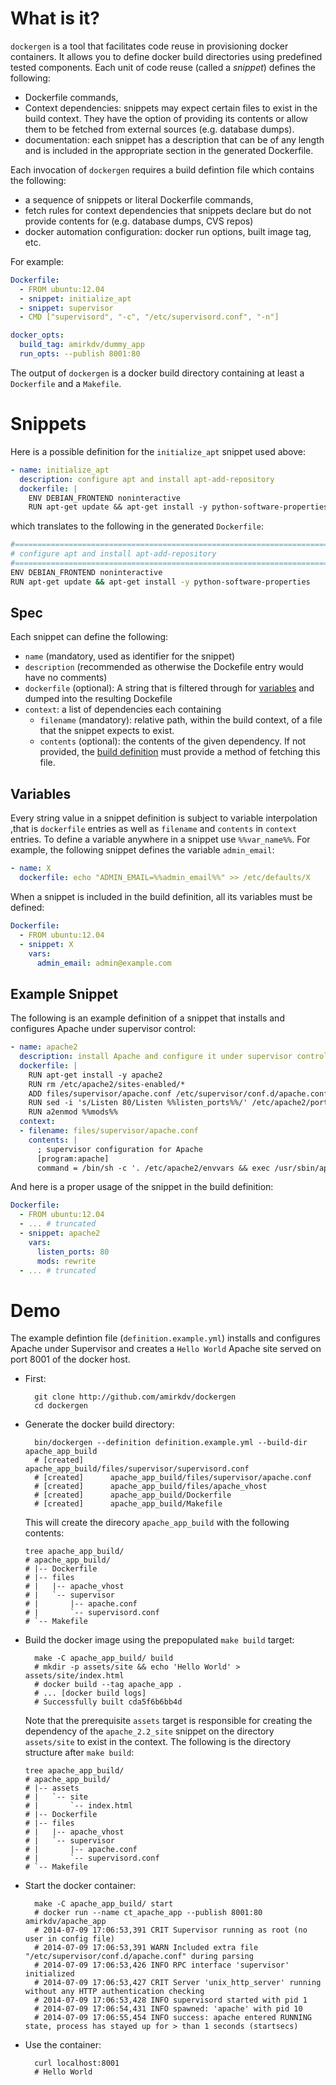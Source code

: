 What is it?
==========
`dockergen` is a tool that facilitates code reuse in provisioning docker
containers. It allows you to define docker build directories using predefined
tested components. Each unit of code reuse (called a _snippet_) defines the
following:

- Dockerfile commands,
- Context dependencies: snippets may expect certain files to exist in the build
  context. They have the option of providing its contents or allow them to be
  fetched from external sources (e.g. database dumps).
- documentation: each snippet has a description that can be of any length and is
  included in the appropriate section in the generated Dockerfile.

Each invocation of `dockergen` requires a build defintion file which contains
the following:

- a sequence of snippets or literal Dockerfile commands,
- fetch rules for context dependencies that snippets declare but do not provide
  contents for (e.g. database dumps, CVS repos)
- docker automation configuration: docker run options, built image tag, etc.

For example:
```yaml
Dockerfile:
  - FROM ubuntu:12.04
  - snippet: initialize_apt
  - snippet: supervisor
  - CMD ["supervisord", "-c", "/etc/supervisord.conf", "-n"]

docker_opts:
  build_tag: amirkdv/dummy_app
  run_opts: --publish 8001:80
```
The output of `dockergen` is a docker build directory containing at least a
`Dockerfile` and a `Makefile`.

Snippets
========

Here is a possible definition for the `initialize_apt` snippet used above:
```yaml
- name: initialize_apt
  description: configure apt and install apt-add-repository
  dockerfile: |
    ENV DEBIAN_FRONTEND noninteractive
    RUN apt-get update && apt-get install -y python-software-properties
```
which translates to the following in the generated `Dockerfile`:
```bash
#===============================================================================
# configure apt and install apt-add-repository
#===============================================================================
ENV DEBIAN_FRONTEND noninteractive
RUN apt-get update && apt-get install -y python-software-properties
```

Spec
----
Each snippet can define the following:

- `name` (mandatory, used as identifier for the snippet)
- `description` (recommended as otherwise the Dockefile entry would have no comments)
- `dockerfile` (optional): A string that is filtered through for [variables](#variables)
  and dumped into the resulting Dockefile
- `context`: a list of dependencies each containing
  - `filename` (mandatory): relative path, within the build context, of a
    file that the snippet expects to exist.
  - `contents` (optional): the contents of the given dependency. If not
    provided, the [build definition](#build-definition) must provide a method of
    fetching this file.

Variables
---------
Every string value in a snippet definition is subject to variable interpolation
,that is `dockerfile` entries as well as `filename` and `contents` in `context`
entries.  To define a variable anywhere in a snippet use `%%var_name%%`. For
example, the following snippet defines the variable `admin_email`:
```yaml
- name: X
  dockerfile: echo "ADMIN_EMAIL=%%admin_email%%" >> /etc/defaults/X
```
When a snippet is included in the build definition, all its variables must be
defined:
```yaml
Dockerfile:
  - FROM ubuntu:12.04
  - snippet: X
    vars:
      admin_email: admin@example.com
```

Example Snippet
---------------
The following is an example definition of a snippet that installs and configures
Apache under supervisor control:
```yaml
- name: apache2
  description: install Apache and configure it under supervisor control
  dockerfile: |
    RUN apt-get install -y apache2
    RUN rm /etc/apache2/sites-enabled/*
    ADD files/supervisor/apache.conf /etc/supervisor/conf.d/apache.conf
    RUN sed -i 's/Listen 80/Listen %%listen_ports%%/' /etc/apache2/ports.conf
    RUN a2enmod %%mods%%
  context:
  - filename: files/supervisor/apache.conf
    contents: |
      ; supervisor configuration for Apache
      [program:apache]
      command = /bin/sh -c '. /etc/apache2/envvars && exec /usr/sbin/apache2 -D FOREGROUND'
```
And here is a proper usage of the snippet in the build definition:
```yaml
Dockerfile:
  - FROM ubuntu:12.04
  - ... # truncated
  - snippet: apache2
    vars:
      listen_ports: 80
      mods: rewrite
  - ... # truncated
```

Demo
====

The example defintion file (`definition.example.yml`) installs and configures
Apache under Supervisor and creates a `Hello World` Apache site served on port
8001 of the docker host.

* First:

        git clone http://github.com/amirkdv/dockergen
        cd dockergen

* Generate the docker build directory:

        bin/dockergen --definition definition.example.yml --build-dir apache_app_build
        # [created]      apache_app_build/files/supervisor/supervisord.conf
        # [created]      apache_app_build/files/supervisor/apache.conf
        # [created]      apache_app_build/files/apache_vhost
        # [created]      apache_app_build/Dockerfile
        # [created]      apache_app_build/Makefile

  This will create the direcory `apache_app_build` with the following contents:

      tree apache_app_build/
      # apache_app_build/
      # |-- Dockerfile
      # |-- files
      # |   |-- apache_vhost
      # |   `-- supervisor
      # |       |-- apache.conf
      # |       `-- supervisord.conf
      # `-- Makefile

* Build the docker image using the prepopulated `make build` target:

        make -C apache_app_build/ build
        # mkdir -p assets/site && echo 'Hello World' > assets/site/index.html
        # docker build --tag apache_app .
        # ... [docker build logs]
        # Successfully built cda5f6b6bb4d

  Note that the prerequisite `assets` target is responsible for creating the
  dependency of the `apache_2.2_site` snippet on the directory `assets/site` to
  exist in the context. The following is the directory structure after `make build`:

      tree apache_app_build/
      # apache_app_build/
      # |-- assets
      # |   `-- site
      # |       `-- index.html
      # |-- Dockerfile
      # |-- files
      # |   |-- apache_vhost
      # |   `-- supervisor
      # |       |-- apache.conf
      # |       `-- supervisord.conf
      # `-- Makefile

* Start the docker container:

        make -C apache_app_build/ start
        # docker run --name ct_apache_app --publish 8001:80 amirkdv/apache_app
        # 2014-07-09 17:06:53,391 CRIT Supervisor running as root (no user in config file)
        # 2014-07-09 17:06:53,391 WARN Included extra file "/etc/supervisor/conf.d/apache.conf" during parsing
        # 2014-07-09 17:06:53,426 INFO RPC interface 'supervisor' initialized
        # 2014-07-09 17:06:53,427 CRIT Server 'unix_http_server' running without any HTTP authentication checking
        # 2014-07-09 17:06:53,428 INFO supervisord started with pid 1
        # 2014-07-09 17:06:54,431 INFO spawned: 'apache' with pid 10
        # 2014-07-09 17:06:55,454 INFO success: apache entered RUNNING state, process has stayed up for > than 1 seconds (startsecs)

* Use the container:

        curl localhost:8001
        # Hello World
